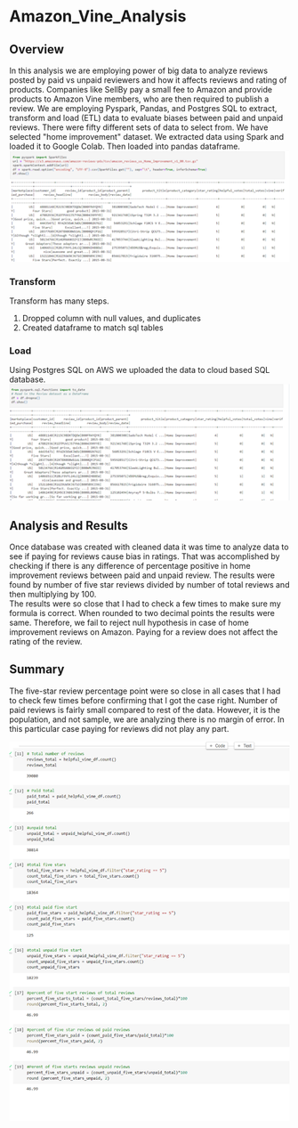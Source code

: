# Amazon_Vine_Analysis
## Overview
In this analysis we are employing power of big data to analyze reviews posted by paid vs unpaid reviewers and how it affects reviews and rating of products. Companies like SellBy pay a small fee to Amazon and provide products to Amazon Vine members, who are then required to publish a review. We are employing Pyspark, Pandas, and Postgres SQL to extract, transform and load (ETL) data to evaluate biases between paid and unpaid reviews. There were fifty different sets of data to select from. We have selected "home improvement" dataset. 
We extracted data using Spark and loaded it to Google Colab. Then loaded into pandas dataframe.
![](./images/img1.PNG)

### Transform
Transform has many steps. 
1. Dropped column with null values, and duplicates
2. Created dataframe to match sql tables 
### Load 
Using Postgres SQL on AWS we uploaded the data to cloud based SQL database. 
![](./images/img2.PNG)
## Analysis and Results 
Once database was created with cleaned data it was time to analyze data to see if paying for reviews cause bias in ratings. That was accomplished by checking if there is any difference of percentage positive in home improvement reviews between paid and unpaid review. The results were found by number of five star reviews divided by number of total reviews and then multiplying by 100.   
The results were so close that I had to check a few times to make sure my formula is correct. When rounded to two decimal points the results were same. Therefore, we fail to reject null hypothesis in case of home improvement reviews on Amazon. Paying for a review does not affect the rating of the review. 


## Summary 
The five-star review percentage point were so close in all cases that I had to check few times before confirming that I got the case right. Number of paid reviews is fairly small compared to rest of the data. However, it is the population, and not sample, we are analyzing there is no margin of error. In this particular case paying for reviews did not play any part.   

![](./images/img3.PNG)
